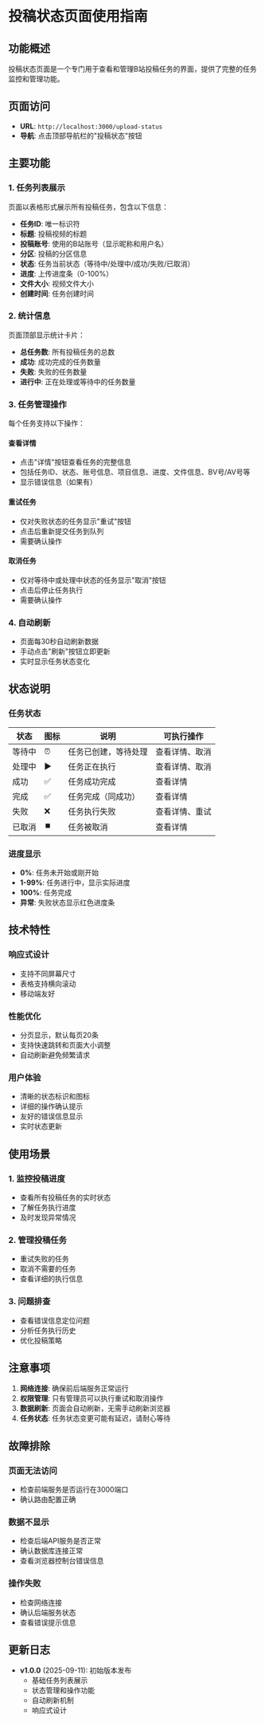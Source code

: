 # 投稿状态页面使用指南

## 功能概述

投稿状态页面是一个专门用于查看和管理B站投稿任务的界面，提供了完整的任务监控和管理功能。

## 页面访问

- **URL**: `http://localhost:3000/upload-status`
- **导航**: 点击顶部导航栏的"投稿状态"按钮

## 主要功能

### 1. 任务列表展示

页面以表格形式展示所有投稿任务，包含以下信息：

- **任务ID**: 唯一标识符
- **标题**: 投稿视频的标题
- **投稿账号**: 使用的B站账号（显示昵称和用户名）
- **分区**: 投稿的分区信息
- **状态**: 任务当前状态（等待中/处理中/成功/失败/已取消）
- **进度**: 上传进度条（0-100%）
- **文件大小**: 视频文件大小
- **创建时间**: 任务创建时间

### 2. 统计信息

页面顶部显示统计卡片：

- **总任务数**: 所有投稿任务的总数
- **成功**: 成功完成的任务数量
- **失败**: 失败的任务数量
- **进行中**: 正在处理或等待中的任务数量

### 3. 任务管理操作

每个任务支持以下操作：

#### 查看详情
- 点击"详情"按钮查看任务的完整信息
- 包括任务ID、状态、账号信息、项目信息、进度、文件信息、BV号/AV号等
- 显示错误信息（如果有）

#### 重试任务
- 仅对失败状态的任务显示"重试"按钮
- 点击后重新提交任务到队列
- 需要确认操作

#### 取消任务
- 仅对等待中或处理中状态的任务显示"取消"按钮
- 点击后停止任务执行
- 需要确认操作

### 4. 自动刷新

- 页面每30秒自动刷新数据
- 手动点击"刷新"按钮立即更新
- 实时显示任务状态变化

## 状态说明

### 任务状态

| 状态 | 图标 | 说明 | 可执行操作 |
|------|------|------|------------|
| 等待中 | ⏰ | 任务已创建，等待处理 | 查看详情、取消 |
| 处理中 | ▶️ | 任务正在执行 | 查看详情、取消 |
| 成功 | ✅ | 任务成功完成 | 查看详情 |
| 完成 | ✅ | 任务完成（同成功） | 查看详情 |
| 失败 | ❌ | 任务执行失败 | 查看详情、重试 |
| 已取消 | ⏹️ | 任务被取消 | 查看详情 |

### 进度显示

- **0%**: 任务未开始或刚开始
- **1-99%**: 任务进行中，显示实际进度
- **100%**: 任务完成
- **异常**: 失败状态显示红色进度条

## 技术特性

### 响应式设计
- 支持不同屏幕尺寸
- 表格支持横向滚动
- 移动端友好

### 性能优化
- 分页显示，默认每页20条
- 支持快速跳转和页面大小调整
- 自动刷新避免频繁请求

### 用户体验
- 清晰的状态标识和图标
- 详细的操作确认提示
- 友好的错误信息显示
- 实时状态更新

## 使用场景

### 1. 监控投稿进度
- 查看所有投稿任务的实时状态
- 了解任务执行进度
- 及时发现异常情况

### 2. 管理投稿任务
- 重试失败的任务
- 取消不需要的任务
- 查看详细的执行信息

### 3. 问题排查
- 查看错误信息定位问题
- 分析任务执行历史
- 优化投稿策略

## 注意事项

1. **网络连接**: 确保前后端服务正常运行
2. **权限管理**: 只有管理员可以执行重试和取消操作
3. **数据刷新**: 页面会自动刷新，无需手动刷新浏览器
4. **任务状态**: 任务状态变更可能有延迟，请耐心等待

## 故障排除

### 页面无法访问
- 检查前端服务是否运行在3000端口
- 确认路由配置正确

### 数据不显示
- 检查后端API服务是否正常
- 确认数据库连接正常
- 查看浏览器控制台错误信息

### 操作失败
- 检查网络连接
- 确认后端服务状态
- 查看错误提示信息

## 更新日志

- **v1.0.0** (2025-09-11): 初始版本发布
  - 基础任务列表展示
  - 状态管理和操作功能
  - 自动刷新机制
  - 响应式设计
